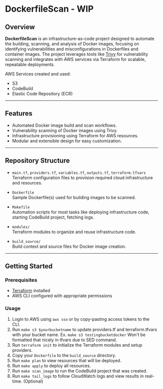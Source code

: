 # DockerfileScan - WIP

## Overview

******DockerfileScan****** is an infrastructure-as-code project designed to automate the building, scanning, and analysis of Docker images, focusing on identifying vulnerabilities and misconfigurations in Dockerfiles and container images. The project leverages tools like [Trivy](https://github.com/aquasecurity/trivy) for vulnerability scanning and integrates with AWS services via Terraform for scalable, repeatable deployments.

AWS Services created and used:
- S3
- CodeBuild
- Elastic Code Repository (ECR)

---

## Features

- Automated Docker image build and scan workflows.
- Vulnerability scanning of Docker images using Trivy.
- Infrastructure provisioning using Terraform for AWS resources.
- Modular and extensible design for easy customization.

---

## Repository Structure

- `main.tf`, `providers.tf`, `variables.tf`, `outputs.tf`, `terraform.tfvars`  
  Terraform configuration files to provision required cloud infrastructure and resources.

- `Dockerfile`  
  Sample Dockerfile(s) used for building images to be scanned.

- `Makefile`  
  Automation scripts for most tasks like deploying infrastructure code, starting CodeBuild project, fetching logs.

- `modules/`  
  Terraform modules to organize and reuse infrastructure code.

- `build_source/`  
  Build context and source files for Docker image creation.

---

## Getting Started

### Prerequisites

- [Terraform](https://www.terraform.io/downloads) installed
- AWS CLI configured with appropriate permissions

### Usage

1. Login to AWS using `aws sso` or by copy-pasting access tokens to the CLI.
2. Run `make s3 $yourbucketname` to update providers.tf and terraform.tfvars with your bucket name. Ex. `make s3 testingbucketdocker` Won't be formatted that nicely in tfvars due to SED command.
3. Run `terraform init` to initialize the Terraform modules and setup providers.
4. Copy your `Dockerfile` to the `build_source` directory.
5. Run `make plan` to view resources that will be deployed.
6. Run `make apply` to deploy all resources.
7. Run `make scan_image` to run the CodeBuild project that was created.
8. Run `make tail_logs` to follow CloudWatch logs and view results in real-time. (Optional)
